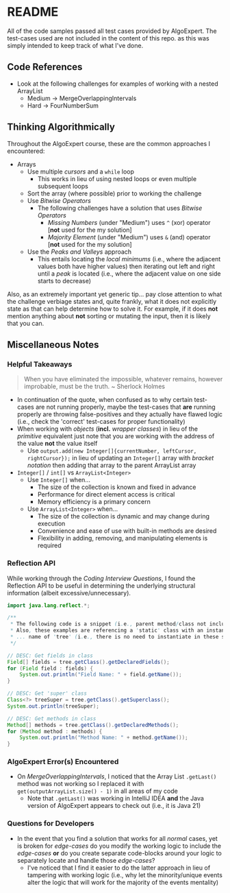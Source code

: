 # README

All of the code samples passed all test cases provided by AlgoExpert. The test-cases used are not included in the content of this repo. as this was simply intended to keep track of what I've done.

## Code References

- Look at the following challenges for examples of working with a nested ArrayList
  - Medium -> MergeOverlappingIntervals
  - Hard -> FourNumberSum

## Thinking Algorithmically

Throughout the AlgoExpert course, these are the common approaches I encountered:

- Arrays
  - Use multiple *cursors* and a `while` loop
    - This works in lieu of using nested loops or even multiple subsequent loops
  - Sort the array (where possible) prior to working the challenge
  - Use *Bitwise Operators*
    - The following challenges have a solution that uses *Bitwise Operators*
      - *Missing Numbers* (under "Medium") uses `^` (xor) operator [**not** used for the my solution]
      - *Majority Element* (under "Medium") uses `&` (and) operator [**not** used for the my solution]
  - Use the *Peaks and Valleys* approach
    - This entails locating the *local minimums* (i.e., where the adjacent values both have higher values) then iterating out left and right until a *peak* is located (i.e., where the adjacent value on one side starts to decrease)

Also, as an extremely important yet generic tip... pay close attention to what the challenge verbiage states and, quite frankly, what it does not explicitly state as that can help determine how to solve it. For example, if it does **not** mention anything about **not** sorting or mutating the input, then it is likely that you can.

## Miscellaneous Notes

### Helpful Takeaways

> When you have eliminated the impossible, whatever remains, however improbable, must be the truth. ~ Sherlock Holmes

- In continuation of the quote, when confused as to why certain test-cases are not running properly, maybe the test-cases that **are** running properly are throwing false-positives and they actually have flawed logic (i.e., check the 'correct' test-cases for proper functionality)
- When working with _objects_ (**incl.** _wrapper classes_) in lieu of the _primitive_ equivalent just note that you are working with the address of the value **not** the value itself
  - Use `output.add(new Integer[]{currentNumber, leftCursor, rightCursor});` in lieu of updating an `Integer[]` array with _bracket notation_ then adding that array to the parent ArrayList array
- `Integer[]` / `int[]` vs `ArrayList<Integer>`
  - Use `Integer[]` when...
    - The size of the collection is known and fixed in advance
    - Performance for direct element access is critical
    - Memory efficiency is a primary concern
  - Use `ArrayList<Integer>` when...
    - The size of the collection is dynamic and may change during execution
    - Convenience and ease of use with built-in methods are desired
    - Flexibility in adding, removing, and manipulating elements is required

### Reflection API

While working through the *Coding Interview Questions*, I found the Reflection API to be useful in determining the underlying structural information (albeit excessive/unnecessary).

```java
import java.lang.reflect.*;

/**
 * The following code is a snippet (i.e., parent method/class not included).
 * Also, these examples are referencing a 'static' class with an instance
 * ... name of 'tree' (i.e., there is no need to instantiate in these snippets)
 */

// DESC: Get fields in class
Field[] fields = tree.getClass().getDeclaredFields();
for (Field field : fields) {
    System.out.println("Field Name: " + field.getName());
}

// DESC: Get 'super' class
Class<?> treeSuper = tree.getClass().getSuperclass();
System.out.println(treeSuper);

// DESC: Get methods in class
Method[] methods = tree.getClass().getDeclaredMethods();
for (Method method : methods) {
    System.out.println("Method Name: " + method.getName());
}
```

### AlgoExpert Error(s) Encountered

- On *MergeOverlappingIntervals*, I noticed that the Array List `.getLast()` method was not working so I replaced it with `get(outputArrayList.size() - 1)` in all areas of my code
  - Note that `.getLast()` was working in IntelliJ IDEA **and** the Java version of AlgoExpert appears to check out (i.e., it is Java 21)

### Questions for Developers

- In the event that you find a solution that works for all *normal* cases, yet is broken for *edge-cases* do you modify the working logic to include the *edge-cases* **or** do you create separate code-blocks around your logic to separately locate and handle those *edge-cases*?
  - I've noticed that I find it easier to do the latter approach in lieu of tampering with working logic (i.e., why let the minority/unique events alter the logic that will work for the majority of the events mentality)